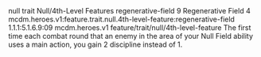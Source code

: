 <ability>
  <metadata>
    <class>null</class>
    <feature_type>trait</feature_type>
    <file_dpath>Null/4th-Level Features</file_dpath>
    <item_id>regenerative-field</item_id>
    <item_index>9</item_index>
    <item_name>Regenerative Field</item_name>
    <level>4</level>
    <scc>mcdm.heroes.v1:feature.trait.null.4th-level-feature:regenerative-field</scc>
    <scdc>1.1.1:5.1.6.9:09</scdc>
    <source>mcdm.heroes.v1</source>
    <type>feature/trait/null/4th-level-feature</type>
  </metadata>
  <effects>
    <effect type="mundane">The first time each combat round that an enemy in the area of your Null Field ability uses a main action, you gain 2 discipline instead of 1.</effect>
  </effects>
</ability>
